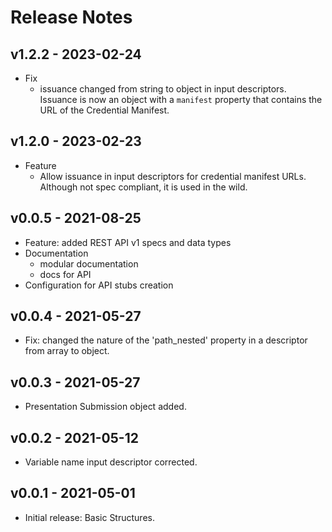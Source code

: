 # Release Notes

## v1.2.2 - 2023-02-24
- Fix
    - issuance changed from string to object in input descriptors. Issuance is now an object with a `manifest` property that contains the URL of the Credential Manifest.

## v1.2.0 - 2023-02-23
- Feature
  - Allow issuance in input descriptors for credential manifest URLs. Although not spec compliant, it is used in the wild.

## v0.0.5 - 2021-08-25
- Feature: added REST API v1 specs and data types
- Documentation 
  - modular documentation
  - docs for API
- Configuration for API stubs creation

## v0.0.4 - 2021-05-27
- Fix: changed the nature of the 'path_nested' property in a descriptor from array to object.

## v0.0.3 - 2021-05-27
- Presentation Submission object added.

## v0.0.2 - 2021-05-12
- Variable name input descriptor corrected.

## v0.0.1 - 2021-05-01
- Initial release: Basic Structures.
